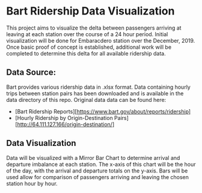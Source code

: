 # Bart Ridership Data Visualization
This project aims to visualize the delta between passengers arriving at leaving
at each station over the course of a 24 hour period. Initial visualization will
be done for Embaracdero station over the December, 2019. Once basic proof of
concept is established, additional work will be completed to determine this
delta for all available ridership data.


## Data Source:
Bart provides various ridership data in .xlsx format. Data containing hourly
trips between station pairs has been downloaded and is available in the data
directory of this repo. Original data data can be found here:
 * [Bart Ridership Reports][https://www.bart.gov/about/reports/ridership]
 * [Hourly Ridership by Origin-Destination Pairs][http://64.111.127.166/origin-destination/]

## Data Visualization
Data will be visualized with a Mirror Bar Chart to determine arrival and
departure imbalance at each station. The x-axis of this chart will be the hour
of the day, with the arrival and departure totals on the y-axis. Bars will be
used allow for comparison of passengers arriving and leaving the chosen station
hour by hour.
